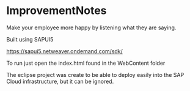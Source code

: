 # ImprovementNotes
Make your employee more happy by listening what they are saying.

Built using SAPUI5

https://sapui5.netweaver.ondemand.com/sdk/

To run just open the index.html found in the WebContent folder

The eclipse project was create to be able to deploy easily into the SAP Cloud infrastructure, but it can be ignored.
